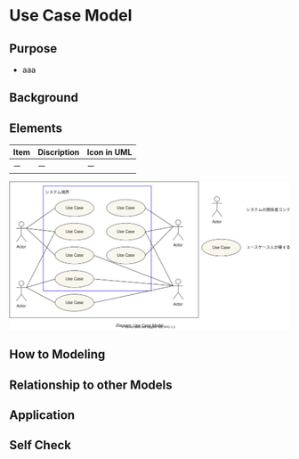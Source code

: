 # Use Case Model

## Purpose

- aaa

## Background



## Elements

|Item|Discription|Icon in UML|
|:--|:--|:--|
|ー|ー|ー|

![](./UseCaseModel.drawio.svg)

## How to Modeling

## Relationship to other Models

## Application

## Self Check
